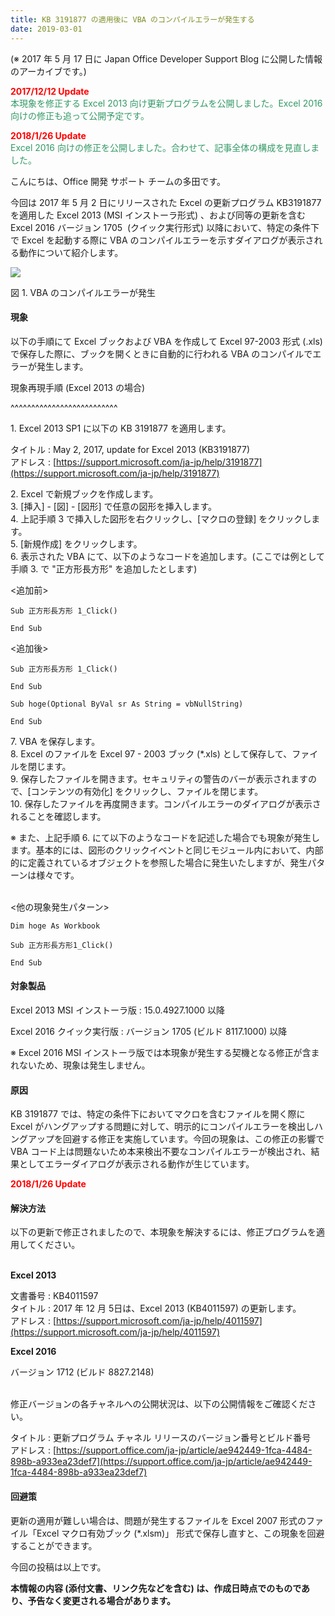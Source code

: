 ```yaml
---
title: KB 3191877 の適用後に VBA のコンパイルエラーが発生する
date: 2019-03-01
---
```


(※ 2017 年 5 月 17 日に Japan Office Developer Support Blog に公開した情報のアーカイブです。)  

<span style="color:#ff0000">**2017/12/12 Update**</span>  
<span style="color:#339966">本現象を修正する Excel 2013 向け更新プログラムを公開しました。Excel 2016 向けの修正も追って公開予定です。</span>

<span style="color:#ff0000">**2018/1/26 Update**</span>  
<span style="color:#339966">Excel 2016 向けの修正を公開しました。合わせて、記事全体の構成を見直しました。</span>

こんにちは、Office 開発 サポート チームの多田です。

今回は 2017 年 5 月 2 日にリリースされた Excel の更新プログラム KB3191877 を適用した Excel 2013 (MSI インストーラ形式) 、および同等の更新を含む Excel 2016 バージョン 1705  (クイック実行形式) 以降において、特定の条件下で Excel を起動する際に VBA のコンパイルエラーを示すダイアログが表示される動作について紹介します。

![](image1.png)

図 1. VBA のコンパイルエラーが発生

#### **現象**

以下の手順にて Excel ブックおよび VBA を作成して Excel 97-2003 形式 (.xls) で保存した際に、ブックを開くときに自動的に行われる VBA のコンパイルでエラーが発生します。

現象再現手順 (Excel 2013 の場合)

^^^^^^^^^^^^^^^^^^^^^^^^^^

1\. Excel 2013 SP1 に以下の KB 3191877 を適用します。

タイトル : May 2, 2017, update for Excel 2013 (KB3191877)  
アドレス : [https://support.microsoft.com/ja-jp/help/3191877](https://support.microsoft.com/ja-jp/help/3191877)

2\. Excel で新規ブックを作成します。  
3\. \[挿入\] - \[図\] - \[図形\] で任意の図形を挿入します。  
4\. 上記手順 3 で挿入した図形を右クリックし、\[マクロの登録\] をクリックします。  
5\. \[新規作成\] をクリックします。  
6\. 表示された VBA にて、以下のようなコードを追加します。(ここでは例として手順 3. で "正方形長方形" を追加したとします)

<追加前>

```
Sub 正方形長方形 1_Click()

End Sub
```

  

<追加後>

```
Sub 正方形長方形 1_Click()

End Sub

Sub hoge(Optional ByVal sr As String = vbNullString)

End Sub
```
  

7\. VBA を保存します。  
8\. Excel のファイルを Excel 97 - 2003 ブック (\*.xls) として保存して、ファイルを閉じます。  
9\. 保存したファイルを開きます。セキュリティの警告のバーが表示されますので、\[コンテンツの有効化\] をクリックし、ファイルを閉じます。  
10\. 保存したファイルを再度開きます。コンパイルエラーのダイアログが表示されることを確認します。

※ また、上記手順 6. にて以下のようなコードを記述した場合でも現象が発生します。基本的には、図形のクリックイベントと同じモジュール内において、内部的に定義されているオブジェクトを参照した場合に発生いたしますが、発生パターンは様々です。

   
<他の現象発生パターン>
```
Dim hoge As Workbook

Sub 正方形長方形1_Click()

End Sub
```
  

  

#### **対象製品**

Excel 2013 MSI インストーラ版 : 15.0.4927.1000 以降

Excel 2016 クイック実行版 : バージョン 1705 (ビルド 8117.1000) 以降

※ Excel 2016 MSI インストーラ版では本現象が発生する契機となる修正が含まれないため、現象は発生しません。

#### **原因**

KB 3191877 では、特定の条件下においてマクロを含むファイルを開く際に Excel がハングアップする問題に対して、明示的にコンパイルエラーを検出しハングアップを回避する修正を実施しています。今回の現象は、この修正の影響で VBA コード上は問題ないため本来検出不要なコンパイルエラーが検出され、結果としてエラーダイアログが表示される動作が生じています。

<span style="color:#ff0000">**2018/1/26 Update**</span>

#### **解決方法**

以下の更新で修正されましたので、本現象を解決するには、修正プログラムを適用してください。

   
**Excel 2013**

文書番号 : KB4011597  
タイトル : 2017 年 12 月 5日は、Excel 2013 (KB4011597) の更新します。  
アドレス : [https://support.microsoft.com/ja-jp/help/4011597](https://support.microsoft.com/ja-jp/help/4011597)

**Excel 2016**

バージョン 1712 (ビルド 8827.2148)

   
修正バージョンの各チャネルへの公開状況は、以下の公開情報をご確認ください。

タイトル : 更新プログラム チャネル リリースのバージョン番号とビルド番号  
アドレス : [https://support.office.com/ja-jp/article/ae942449-1fca-4484-898b-a933ea23def7](https://support.office.com/ja-jp/article/ae942449-1fca-4484-898b-a933ea23def7)

#### **回避策**

更新の適用が難しい場合は、問題が発生するファイルを Excel 2007 形式のファイル「Excel マクロ有効ブック (\*.xlsm)」 形式で保存し直すと、この現象を回避することができます。

今回の投稿は以上です。

**本情報の内容 (添付文書、リンク先などを含む) は、作成日時点でのものであり、予告なく変更される場合があります。**